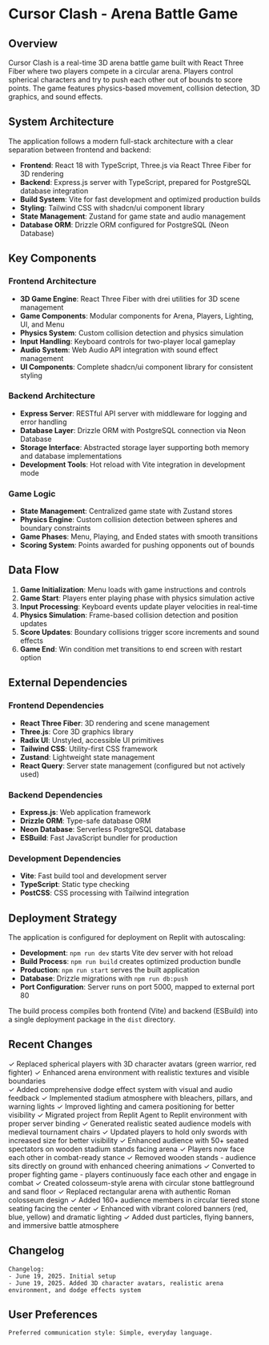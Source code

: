 # Cursor Clash - Arena Battle Game

## Overview

Cursor Clash is a real-time 3D arena battle game built with React Three Fiber where two players compete in a circular arena. Players control spherical characters and try to push each other out of bounds to score points. The game features physics-based movement, collision detection, 3D graphics, and sound effects.

## System Architecture

The application follows a modern full-stack architecture with a clear separation between frontend and backend:

- **Frontend**: React 18 with TypeScript, Three.js via React Three Fiber for 3D rendering
- **Backend**: Express.js server with TypeScript, prepared for PostgreSQL database integration
- **Build System**: Vite for fast development and optimized production builds
- **Styling**: Tailwind CSS with shadcn/ui component library
- **State Management**: Zustand for game state and audio management
- **Database ORM**: Drizzle ORM configured for PostgreSQL (Neon Database)

## Key Components

### Frontend Architecture
- **3D Game Engine**: React Three Fiber with drei utilities for 3D scene management
- **Game Components**: Modular components for Arena, Players, Lighting, UI, and Menu
- **Physics System**: Custom collision detection and physics simulation
- **Input Handling**: Keyboard controls for two-player local gameplay
- **Audio System**: Web Audio API integration with sound effect management
- **UI Components**: Complete shadcn/ui component library for consistent styling

### Backend Architecture
- **Express Server**: RESTful API server with middleware for logging and error handling
- **Database Layer**: Drizzle ORM with PostgreSQL connection via Neon Database
- **Storage Interface**: Abstracted storage layer supporting both memory and database implementations
- **Development Tools**: Hot reload with Vite integration in development mode

### Game Logic
- **State Management**: Centralized game state with Zustand stores
- **Physics Engine**: Custom collision detection between spheres and boundary constraints
- **Game Phases**: Menu, Playing, and Ended states with smooth transitions
- **Scoring System**: Points awarded for pushing opponents out of bounds

## Data Flow

1. **Game Initialization**: Menu loads with game instructions and controls
2. **Game Start**: Players enter playing phase with physics simulation active
3. **Input Processing**: Keyboard events update player velocities in real-time
4. **Physics Simulation**: Frame-based collision detection and position updates
5. **Score Updates**: Boundary collisions trigger score increments and sound effects
6. **Game End**: Win condition met transitions to end screen with restart option

## External Dependencies

### Frontend Dependencies
- **React Three Fiber**: 3D rendering and scene management
- **Three.js**: Core 3D graphics library
- **Radix UI**: Unstyled, accessible UI primitives
- **Tailwind CSS**: Utility-first CSS framework
- **Zustand**: Lightweight state management
- **React Query**: Server state management (configured but not actively used)

### Backend Dependencies
- **Express.js**: Web application framework
- **Drizzle ORM**: Type-safe database ORM
- **Neon Database**: Serverless PostgreSQL database
- **ESBuild**: Fast JavaScript bundler for production

### Development Dependencies
- **Vite**: Fast build tool and development server
- **TypeScript**: Static type checking
- **PostCSS**: CSS processing with Tailwind integration

## Deployment Strategy

The application is configured for deployment on Replit with autoscaling:

- **Development**: `npm run dev` starts Vite dev server with hot reload
- **Build Process**: `npm run build` creates optimized production bundle
- **Production**: `npm run start` serves the built application
- **Database**: Drizzle migrations with `npm run db:push`
- **Port Configuration**: Server runs on port 5000, mapped to external port 80

The build process compiles both frontend (Vite) and backend (ESBuild) into a single deployment package in the `dist` directory.

## Recent Changes

✓ Replaced spherical players with 3D character avatars (green warrior, red fighter)
✓ Enhanced arena environment with realistic textures and visible boundaries  
✓ Added comprehensive dodge effect system with visual and audio feedback
✓ Implemented stadium atmosphere with bleachers, pillars, and warning lights
✓ Improved lighting and camera positioning for better visibility
✓ Migrated project from Replit Agent to Replit environment with proper server binding
✓ Generated realistic seated audience models with medieval tournament chairs
✓ Updated players to hold only swords with increased size for better visibility
✓ Enhanced audience with 50+ seated spectators on wooden stadium stands facing arena
✓ Players now face each other in combat-ready stance
✓ Removed wooden stands - audience sits directly on ground with enhanced cheering animations
✓ Converted to proper fighting game - players continuously face each other and engage in combat
✓ Created colosseum-style arena with circular stone battleground and sand floor
✓ Replaced rectangular arena with authentic Roman colosseum design
✓ Added 160+ audience members in circular tiered stone seating facing the center
✓ Enhanced with vibrant colored banners (red, blue, yellow) and dramatic lighting
✓ Added dust particles, flying banners, and immersive battle atmosphere

## Changelog

```
Changelog:
- June 19, 2025. Initial setup
- June 19, 2025. Added 3D character avatars, realistic arena environment, and dodge effects system
```

## User Preferences

```
Preferred communication style: Simple, everyday language.
```